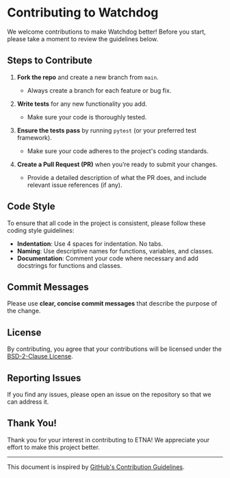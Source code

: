 # Contributing to Watchdog

We welcome contributions to make Watchdog better! Before you start, please take a moment to review the guidelines below.

## Steps to Contribute

1. **Fork the repo** and create a new branch from `main`. 
   - Always create a branch for each feature or bug fix.
   
2. **Write tests** for any new functionality you add. 
   - Make sure your code is thoroughly tested.

3. **Ensure the tests pass** by running `pytest` (or your preferred test framework).
   - Make sure your code adheres to the project's coding standards.

4. **Create a Pull Request (PR)** when you’re ready to submit your changes.
   - Provide a detailed description of what the PR does, and include relevant issue references (if any).

## Code Style

To ensure that all code in the project is consistent, please follow these coding style guidelines:

- **Indentation**: Use 4 spaces for indentation. No tabs.
- **Naming**: Use descriptive names for functions, variables, and classes.
- **Documentation**: Comment your code where necessary and add docstrings for functions and classes.

## Commit Messages

Please use **clear, concise commit messages** that describe the purpose of the change. 


## License

By contributing, you agree that your contributions will be licensed under the [BSD-2-Clause License](LICENSE).

## Reporting Issues

If you find any issues, please open an issue on the repository so that we can address it.

## Thank You!

Thank you for your interest in contributing to ETNA! We appreciate your effort to make this project better.

---

This document is inspired by [GitHub's Contribution Guidelines](https://github.com/blog/1184-contributing-guidelines).
